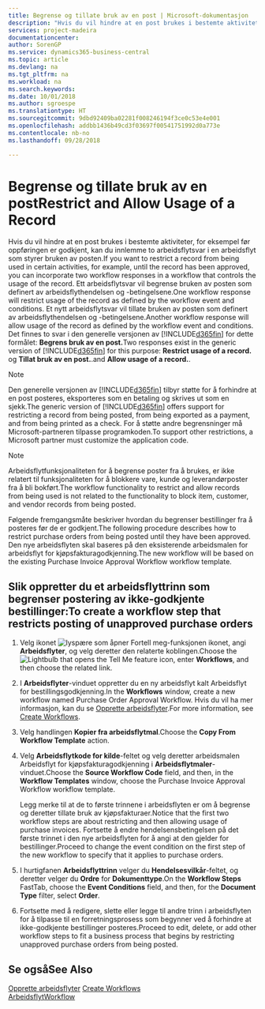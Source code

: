 ```yaml
---
title: Begrense og tillate bruk av en post | Microsoft-dokumentasjon
description: "Hvis du vil hindre at en post brukes i bestemte aktiviteter, for eksempel før oppføringen er godkjent, kan du innlemme to arbeidsflytsvar i en arbeidsflyt som styrer bruken av posten."
services: project-madeira
documentationcenter: 
author: SorenGP
ms.service: dynamics365-business-central
ms.topic: article
ms.devlang: na
ms.tgt_pltfrm: na
ms.workload: na
ms.search.keywords: 
ms.date: 10/01/2018
ms.author: sgroespe
ms.translationtype: HT
ms.sourcegitcommit: 9dbd92409ba02281f008246194f3ce0c53e4e001
ms.openlocfilehash: addbb1436b49cd3f03697f00541751992d0a773e
ms.contentlocale: nb-no
ms.lasthandoff: 09/28/2018

---
```

# <a name="restrict-and-allow-usage-of-a-record"></a><span data-ttu-id="45c8c-103">Begrense og tillate bruk av en post</span><span class="sxs-lookup"><span data-stu-id="45c8c-103">Restrict and Allow Usage of a Record</span></span>
<span data-ttu-id="45c8c-104">Hvis du vil hindre at en post brukes i bestemte aktiviteter, for eksempel før oppføringen er godkjent, kan du innlemme to arbeidsflytsvar i en arbeidsflyt som styrer bruken av posten.</span><span class="sxs-lookup"><span data-stu-id="45c8c-104">If you want to restrict a record from being used in certain activities, for example, until the record has been approved, you can incorporate two workflow responses in a workflow that controls the usage of the record.</span></span> <span data-ttu-id="45c8c-105">Ett arbeidsflytsvar vil begrense bruken av posten som definert av arbeidsflythendelsen og -betingelsene.</span><span class="sxs-lookup"><span data-stu-id="45c8c-105">One workflow response will restrict usage of the record as defined by the workflow event and conditions.</span></span> <span data-ttu-id="45c8c-106">Et nytt arbeidsflytsvar vil tillate bruken av posten som definert av arbeidsflythendelsen og -betingelsene.</span><span class="sxs-lookup"><span data-stu-id="45c8c-106">Another workflow response will allow usage of the record as defined by the workflow event and conditions.</span></span> <span data-ttu-id="45c8c-107">Det finnes to svar i den generelle versjonen av [!INCLUDE[d365fin](includes/d365fin_md.md)] for dette formålet: **Begrens bruk av en post.**</span><span class="sxs-lookup"><span data-stu-id="45c8c-107">Two responses exist in the generic version of [!INCLUDE[d365fin](includes/d365fin_md.md)] for this purpose: **Restrict usage of a record.**</span></span> <span data-ttu-id="45c8c-108">og **Tillat bruk av en post.**.</span><span class="sxs-lookup"><span data-stu-id="45c8c-108">and **Allow usage of a record.**.</span></span>

> [!NOTE]  
>  <span data-ttu-id="45c8c-109">Den generelle versjonen av [!INCLUDE[d365fin](includes/d365fin_md.md)] tilbyr støtte for å forhindre at en post posteres, eksporteres som en betaling og skrives ut som en sjekk.</span><span class="sxs-lookup"><span data-stu-id="45c8c-109">The generic version of [!INCLUDE[d365fin](includes/d365fin_md.md)] offers support for restricting a record from being posted, from being exported as a payment, and from being printed as a check.</span></span> <span data-ttu-id="45c8c-110">For å støtte andre begrensninger må Microsoft-partneren tilpasse programkoden.</span><span class="sxs-lookup"><span data-stu-id="45c8c-110">To support other restrictions, a Microsoft partner must customize the application code.</span></span>  

> [!NOTE]  
>  <span data-ttu-id="45c8c-111">Arbeidsflytfunksjonaliteten for å begrense poster fra å brukes, er ikke relatert til funksjonaliteten for å blokkere vare, kunde og leverandørposter fra å bli bokført.</span><span class="sxs-lookup"><span data-stu-id="45c8c-111">The workflow functionality to restrict and allow records from being used is not related to the functionality to block item, customer, and vendor records from being posted.</span></span>

<span data-ttu-id="45c8c-112">Følgende fremgangsmåte beskriver hvordan du begrenser bestillinger fra å posteres før de er godkjent.</span><span class="sxs-lookup"><span data-stu-id="45c8c-112">The following procedure describes how to restrict purchase orders from being posted until they have been approved.</span></span> <span data-ttu-id="45c8c-113">Den nye arbeidsflyten skal baseres på den eksisterende arbeidsmalen for arbeidsflyt for kjøpsfakturagodkjenning.</span><span class="sxs-lookup"><span data-stu-id="45c8c-113">The new workflow will be based on the existing Purchase Invoice Approval Workflow workflow template.</span></span>  

## <a name="to-create-a-workflow-step-that-restricts-posting-of-unapproved-purchase-orders"></a><span data-ttu-id="45c8c-114">Slik oppretter du et arbeidsflyttrinn som begrenser postering av ikke-godkjente bestillinger:</span><span class="sxs-lookup"><span data-stu-id="45c8c-114">To create a workflow step that restricts posting of unapproved purchase orders</span></span>  
1. <span data-ttu-id="45c8c-115">Velg ikonet ![lyspære som åpner Fortell meg-funksjonen](media/ui-search/search_small.png "Fortell hva du vil gjøre") ikonet, angi **Arbeidsflyter**, og velg deretter den relaterte koblingen.</span><span class="sxs-lookup"><span data-stu-id="45c8c-115">Choose the ![Lightbulb that opens the Tell Me feature](media/ui-search/search_small.png "Tell me what you want to do") icon, enter **Workflows**, and then choose the related link.</span></span>  
2. <span data-ttu-id="45c8c-116">I **Arbeidsflyter**-vinduet oppretter du en ny arbeidsflyt kalt Arbeidsflyt for bestillingsgodkjenning.</span><span class="sxs-lookup"><span data-stu-id="45c8c-116">In the **Workflows** window, create a new workflow named Purchase Order Approval Workflow.</span></span> <span data-ttu-id="45c8c-117">Hvis du vil ha mer informasjon, kan du se [Opprette arbeidsflyter](across-how-to-create-workflows.md).</span><span class="sxs-lookup"><span data-stu-id="45c8c-117">For more information, see [Create Workflows](across-how-to-create-workflows.md).</span></span>  
3. <span data-ttu-id="45c8c-118">Velg handlingen **Kopier fra arbeidsflytmal**.</span><span class="sxs-lookup"><span data-stu-id="45c8c-118">Choose the **Copy From Workflow Template** action.</span></span>  
4. <span data-ttu-id="45c8c-119">Velg **Arbeidsflytkode for kilde**-feltet og velg deretter arbeidsmalen Arbeidsflyt for kjøpsfakturagodkjenning i **Arbeidsflytmaler**-vinduet.</span><span class="sxs-lookup"><span data-stu-id="45c8c-119">Choose the **Source Workflow Code** field, and then, in the **Workflow Templates** window, choose the Purchase Invoice Approval Workflow workflow template.</span></span>  

     <span data-ttu-id="45c8c-120">Legg merke til at de to første trinnene i arbeidsflyten er om å begrense og deretter tillate bruk av kjøpsfakturaer.</span><span class="sxs-lookup"><span data-stu-id="45c8c-120">Notice that the first two workflow steps are about restricting and then allowing usage of purchase invoices.</span></span> <span data-ttu-id="45c8c-121">Fortsette å endre hendelsensbetingelsen på det første trinnet i den nye arbeidsflyten for å angi at den gjelder for bestillinger.</span><span class="sxs-lookup"><span data-stu-id="45c8c-121">Proceed to change the event condition on the first step of the new workflow to specify that it applies to purchase orders.</span></span>  
5. <span data-ttu-id="45c8c-122">I hurtigfanen **Arbeidsflyttrinn** velger du **Hendelsesvilkår**-feltet, og deretter velger du **Ordre** for **Dokumenttype**.</span><span class="sxs-lookup"><span data-stu-id="45c8c-122">On the **Workflow Steps** FastTab, choose the **Event Conditions** field, and then, for the **Document Type** filter, select **Order**.</span></span>  
6. <span data-ttu-id="45c8c-123">Fortsette med å redigere, slette eller legge til andre trinn i arbeidsflyten for å tilpasse til en forretningsprosess som begynner ved å forhindre at ikke-godkjente bestillinger posteres.</span><span class="sxs-lookup"><span data-stu-id="45c8c-123">Proceed to edit, delete, or add other workflow steps to fit a business process that begins by restricting unapproved purchase orders from being posted.</span></span>  

## <a name="see-also"></a><span data-ttu-id="45c8c-124">Se også</span><span class="sxs-lookup"><span data-stu-id="45c8c-124">See Also</span></span>  
<span data-ttu-id="45c8c-125">[Opprette arbeidsflyter](across-how-to-create-workflows.md) </span><span class="sxs-lookup"><span data-stu-id="45c8c-125">[Create Workflows](across-how-to-create-workflows.md) </span></span>  
[<span data-ttu-id="45c8c-126">Arbeidsflyt</span><span class="sxs-lookup"><span data-stu-id="45c8c-126">Workflow</span></span>](across-workflow.md)   

